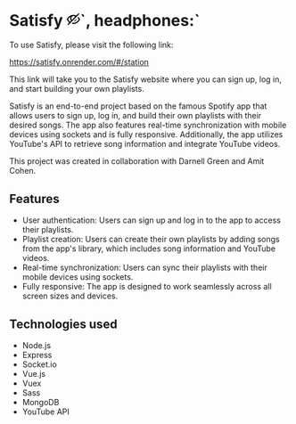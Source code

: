   <h1>Satisfy <svg role="img" height="24" width="24" aria-hidden="true" viewBox="0 0 24 24" data-encore-id="icon" class="Svg-sc-ytk21e-0 uPxdw"><path d="M22.207 2.824a1 1 0 1 0-1.414-1.414L17.15 5.053C15.621 4.363 13.92 4 12 4 8.671 4 5.996 5.091 3.742 7.089c-.896.794-2.3 2.353-3.381 4.453L.125 12l.236.458c1.082 2.1 2.485 3.659 3.381 4.453.278.246.562.479.853.697L1.793 20.41a1 1 0 1 0 1.414 1.414l3.126-3.126.003.002 1.503-1.503-.004-.001 1.73-1.73.004.001 1.567-1.567h-.004l4.68-4.681.001.004 1.595-1.595-.002-.003.11-.109.002.002 1.444-1.444-.003-.002 3.248-3.248zM14.884 7.32l-5.57 5.57A4.035 4.035 0 0 1 8.113 10c0-2.23 1.761-4 3.886-4 1.137 0 2.17.506 2.884 1.319zM7.9 14.304l-1.873 1.873a11.319 11.319 0 0 1-.957-.763C4.396 14.818 3.3 13.621 2.387 12c.913-1.62 2.01-2.818 2.683-3.414.519-.46 1.061-.863 1.634-1.204A6.073 6.073 0 0 0 6.113 10c0 1.681.682 3.21 1.786 4.304zm11.568-5.2 1.415-1.415a16.503 16.503 0 0 1 2.756 3.853l.236.458-.236.458c-1.082 2.1-2.485 3.659-3.381 4.453C18.004 18.908 15.328 20 12 20a13.22 13.22 0 0 1-3.08-.348l1.726-1.726c.435.05.886.074 1.354.074 2.833 0 5.037-.907 6.931-2.586.674-.596 1.77-1.793 2.683-3.414a14.515 14.515 0 0 0-2.146-2.896z"></path><path d="M17.843 10.729c-.328 2.755-2.494 4.956-5.24 5.24l5.24-5.24z"></path></svg>`,
  headphones:`<svg xmlns="http://www.w3.org/2000/svg" xmlns:xlink="http://www.w3.org/1999/xlink" height="800px" width="800px" version="1.1" id="Layer_1" viewBox="0 0 512 512" xml:space="preserve" style="&#10;    height: 32.5px;&#10;    width: 32.5px;&#10;">
<path style="fill:white;" d="M408.183,189.987c-5.407,0-10.619-2.966-13.235-8.117c-26.776-52.719-80.019-85.468-138.949-85.468  s-112.171,32.749-138.949,85.466c-3.709,7.303-12.638,10.213-19.939,6.506c-7.303-3.709-10.217-12.638-6.508-19.941  C122.466,105.708,185.841,66.74,255.999,66.74s133.534,38.967,165.396,101.696c3.709,7.303,0.796,16.23-6.508,19.94  C412.736,189.468,410.441,189.987,408.183,189.987z"/>
<path style="fill:white;" d="M423.652,476.549l-34.167-5.495l24.648-153.264l34.167,5.495  c26.417,4.249,44.39,29.109,40.141,55.526l-9.262,57.595C474.929,462.826,450.069,480.798,423.652,476.549z"/>
<path style="fill:white;" d="M491.888,334.047c-9.903-13.698-24.547-22.72-41.235-25.403l-19.524-3.14l1.845-11.47  c1.301-8.087-4.202-15.697-12.288-16.998l-79.072-12.716c-3.887-0.627-7.856,0.319-11.043,2.624c-3.187,2.305-5.33,5.78-5.955,9.664  l-33.047,205.49c-1.301,8.087,4.202,15.697,12.288,16.998l79.072,12.716c0.785,0.126,1.572,0.188,2.355,0.188  c3.1,0,6.145-0.973,8.688-2.812c3.187-2.305,5.33-5.781,5.955-9.664l1.845-11.47l19.524,3.14c3.341,0.537,6.741,0.81,10.104,0.81  c31.208,0,57.457-22.391,62.418-53.239l9.264-57.597C505.767,364.479,501.791,347.745,491.888,334.047z M323.21,472.164  l28.336-176.205l49.787,8.006l-9.815,61.038l-16.676,103.697c0,0.001,0,0.003,0,0.004l-1.844,11.466L323.21,472.164z   M473.797,376.458l-9.264,57.597c-2.636,16.39-16.569,28.286-33.133,28.286c-1.792,0-3.607-0.147-5.396-0.433l-19.524-3.14  l7.201-44.78l12.737-79.198l19.524,3.14c8.866,1.425,16.645,6.219,21.906,13.496C473.11,358.702,475.222,367.592,473.797,376.458z"/>
<path style="fill:white;" d="M88.347,476.549l34.167-5.495L97.867,317.792l-34.167,5.495  c-26.417,4.249-44.39,29.109-40.142,55.526l9.262,57.595C37.07,462.826,61.93,480.798,88.347,476.549z"/>
<path style="fill:white;" d="M255.999,0C116.974,0,3.869,113.105,3.869,252.13c0,29.029,4.888,57.389,14.511,84.438  c-8.627,13.204-11.985,28.921-9.464,44.6l9.264,57.595c4.961,30.847,31.211,53.238,62.417,53.239c0,0,0.001,0,0.003,0  c3.362,0,6.762-0.273,10.104-0.81l19.524-3.14l1.845,11.47c0.624,3.883,2.766,7.359,5.955,9.664  c2.544,1.839,5.588,2.812,8.688,2.812c0.783,0,1.572-0.062,2.355-0.188l79.072-12.716c8.087-1.301,13.588-8.911,12.288-16.998  l-18.736-116.503c-1.301-8.087-8.905-13.593-16.998-12.288c-8.087,1.301-13.588,8.911-12.288,16.998l16.381,101.86l-49.787,8.006  l-1.844-11.466c0-0.001,0-0.003,0-0.004l-16.676-103.697l-9.815-61.038l49.787-8.006l2.415,15.02  c1.301,8.086,8.905,13.591,16.998,12.288c8.087-1.301,13.588-8.911,12.288-16.998l-4.77-29.662  c-0.624-3.884-2.766-7.359-5.955-9.664c-3.187-2.305-7.162-3.251-11.043-2.624l-79.072,12.716  c-8.087,1.301-13.588,8.911-12.288,16.998l1.845,11.47l-19.524,3.14c-6.674,1.072-13.011,3.175-18.858,6.17  c-5.943-20.252-8.957-41.257-8.957-62.682c0-122.669,99.799-222.467,222.467-222.467s222.467,99.799,222.467,222.467  c0,8.191,6.64,14.831,14.831,14.831s14.831-6.64,14.831-14.831C508.128,113.105,395.024,0,255.999,0z M66.056,337.93l19.524-3.14  l12.737,79.198l7.201,44.78l-19.524,3.14c-1.79,0.288-3.605,0.433-5.396,0.433l0,0c-16.563-0.001-30.497-11.898-33.133-28.287  l-9.264-57.595c-1.425-8.866,0.687-17.756,5.947-25.034S57.19,339.355,66.056,337.93z"/>
</svg></h1>
    <p>To use Satisfy, please visit the following link:</p>
  <a href="https://satisfy.onrender.com/#/station">https://satisfy.onrender.com/#/station</a>
  <p>This link will take you to the Satisfy website where you can sign up, log in, and start building your own playlists.</p>
  
  <p>Satisfy is an end-to-end project based on the famous Spotify app that allows users to sign up, log in, and build their own playlists with their desired songs. The app also features real-time synchronization with mobile devices using sockets and is fully responsive. Additionally, the app utilizes YouTube's API to retrieve song information and integrate YouTube videos.</p>
  <p>This project was created in collaboration with Darnell Green and Amit Cohen.</p>

  <h2>Features</h2>
  <ul>
    <li>User authentication: Users can sign up and log in to the app to access their playlists.</li>
    <li>Playlist creation: Users can create their own playlists by adding songs from the app's library, which includes song information and YouTube videos.</li>
    <li>Real-time synchronization: Users can sync their playlists with their mobile devices using sockets.</li>
    <li>Fully responsive: The app is designed to work seamlessly across all screen sizes and devices.</li>
  </ul>


  <h2>Technologies used</h2>
  <ul>
    <li>Node.js</li>
    <li>Express</li>
    <li>Socket.io</li>
    <li>Vue.js</li>
    <li>Vuex</li>
    <li>Sass</li>
    <li>MongoDB</li>
    <li>YouTube API</li>
  </ul>

